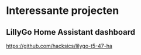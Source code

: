 # Interessante projecten
## LillyGo Home Assistant dashboard
https://github.com/hacksics/lilygo-t5-47-ha

